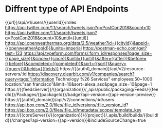 
# Diffrent type of API Endpoints
{{url}}/api/v1/users/{{userId}}/roles
https://api.twitter.com/1.1/search/tweets.json?q=PostCon2018&count=10
https://api.twitter.com/1.1/search/tweets.json?q=PostCon2018&count=10&until={{until}}
https://api.openweathermap.org/data/2.5/weather?id={{cityId}}&appid={{openweatherAppId}}&units=imperial
https://postman-echo.com/get?test=123
https://api.typeform.com/forms/:form_id/responses?page_size={{page_size}}&since={{since}}&until={{until}}&after={{after}}&before={{before}}&completed={{completed}}&sort={{sort}}&query={{query}}&fields={{fields}}
https://{{auth0_domain}}/api/v2/resource-servers/:id
https://discovery.clearbit.com/v1/companies/search?query=tags:"Information Technology %26 Services" employees:50~1000 location:"san francisco"&limit=10&sort=alexa_asc&page_size=10&page=1
https://{{feedsServer}}/{{organization}}/_apis/public/packaging/Feeds/{{feedId}}/Packages/{{packageId}}/badge?api-version={{api-version-preview}}
https://{{auth0_domain}}/api/v2/connections/:id/users
https://api.box.com/2.0/files/:file_id/versions/:file_version_id?
https://api.box.com/2.0/files/:file_id/metadata/:scope/:template_key
https://{{coreServer}}/{{organization}}/{{project}}/_apis/build/builds/{{buildId}}/changes?api-version={{api-version}}&includeSourceChange=true

